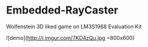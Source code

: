 # Embedded-RayCaster
Wolfenstein 3D liked game on LM3S1968 Evaluation Kit

![demo](http://i.imgur.com/7KD4zQu.jpg =800x600)
